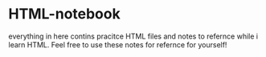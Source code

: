 # HTML-notebook
everything in here contins pracitce HTML files and notes to refernce while i learn HTML.
Feel free to use these notes for refernce for yourself!
